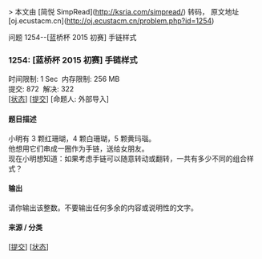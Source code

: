 \> 本文由 \[简悦 SimpRead\](http://ksria.com/simpread/) 转码， 原文地址 \[oj.ecustacm.cn\](http://oj.ecustacm.cn/problem.php?id=1254)

问题 1254--\[蓝桥杯 2015 初赛\] 手链样式

### 1254: \[蓝桥杯 2015 初赛\] 手链样式

时间限制: 1 Sec  内存限制: 256 MB  
提交: 872  解决: 322  
\[[状态](http://oj.ecustacm.cn/problemstatus.php?id=1254)\] \[[提交](http://oj.ecustacm.cn/submitpage.php?id=1254)\] \[命题人: 外部导入\]

#### 题目描述

小明有 3 颗红珊瑚，4 颗白珊瑚，5 颗黄玛瑙。  
他想用它们串成一圈作为手链，送给女朋友。  
现在小明想知道：如果考虑手链可以随意转动或翻转，一共有多少不同的组合样式？  

#### 输出

请你输出该整数。不要输出任何多余的内容或说明性的文字。  

#### 来源 / 分类

\[[提交](http://oj.ecustacm.cn/submitpage.php?id=1254)\] \[[状态](http://oj.ecustacm.cn/problemstatus.php?id=1254)\]